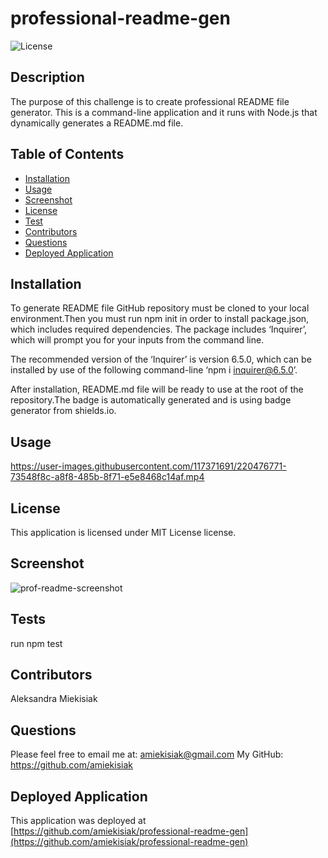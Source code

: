 
 # professional-readme-gen
  ![License](https://img.shields.io/badge/license-MIT%20License-blue.svg)
  
  ## Description 
  The purpose of this challenge is to create professional README file generator. This is a command-line application and it runs with Node.js that dynamically generates a README.md file.
  
  ## Table of Contents 
  - [Installation](#installation)
  - [Usage](#usage)
  - [Screenshot](#screenshot)
  - [License](#license)
  - [Test](#tests)
  - [Contributors](#contributors)
  - [Questions](#questions)
  - [Deployed Application](#deployed-application)
  
  ## Installation
  To generate README file GitHub repository must be cloned to your local environment.Then you must run npm init in order to install package.json, which includes required dependencies. The package includes ‘Inquirer’, which will prompt you for your inputs from the command line.
  
  The recommended version of the ‘Inquirer’ is version 6.5.0, which can be installed by use of the following command-line ‘npm i inquirer@6.5.0’.

  After installation, README.md file will be ready to use at the root of the repository.The badge is automatically generated and is using badge generator from shields.io.

  ## Usage
  https://user-images.githubusercontent.com/117371691/220476771-73548f8c-a8f8-485b-8f71-e5e8468c14af.mp4
  
  ## License 
  This application is licensed under MIT License license.

  ## Screenshot
  ![prof-readme-screenshot](https://user-images.githubusercontent.com/117371691/220476371-e9fbc5e9-0918-4681-8e8f-59690f9b1ddf.png)
  
  ## Tests
  run npm test
  
  ## Contributors
  Aleksandra Miekisiak
  
  ## Questions
  Please feel free to email me at: amiekisiak@gmail.com
  My GitHub: https://github.com/amiekisiak
  
  ## Deployed Application
  This application was deployed at [https://github.com/amiekisiak/professional-readme-gen](https://github.com/amiekisiak/professional-readme-gen)
  